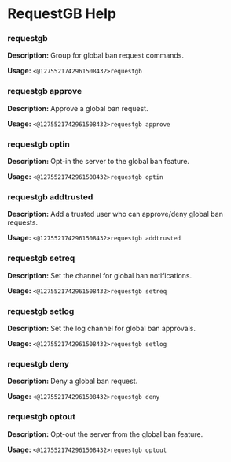 # RequestGB Help

### requestgb

**Description:** Group for global ban request commands.

**Usage:** `<@1275521742961508432>requestgb`

### requestgb approve

**Description:** Approve a global ban request.

**Usage:** `<@1275521742961508432>requestgb approve`

### requestgb optin

**Description:** Opt-in the server to the global ban feature.

**Usage:** `<@1275521742961508432>requestgb optin`

### requestgb addtrusted

**Description:** Add a trusted user who can approve/deny global ban requests.

**Usage:** `<@1275521742961508432>requestgb addtrusted`

### requestgb setreq

**Description:** Set the channel for global ban notifications.

**Usage:** `<@1275521742961508432>requestgb setreq`

### requestgb setlog

**Description:** Set the log channel for global ban approvals.

**Usage:** `<@1275521742961508432>requestgb setlog`

### requestgb deny

**Description:** Deny a global ban request.

**Usage:** `<@1275521742961508432>requestgb deny`

### requestgb optout

**Description:** Opt-out the server from the global ban feature.

**Usage:** `<@1275521742961508432>requestgb optout`

